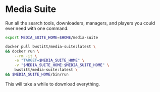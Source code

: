 # Media Suite

Run all the search tools, downloaders, managers, and players you could ever need with one command.

```bash
export MEDIA_SUITE_HOME=$HOME/media-suite

docker pull bwstitt/media-suite:latest \
&& docker run \
    --rm -it \
    -e "TARGET=$MEDIA_SUITE_HOME" \
    -v "$MEDIA_SUITE_HOME:$MEDIA_SUITE_HOME" \
    bwstitt/media-suite:latest \
&& $MEDIA_SUITE_HOME/bin/run
```

This will take a while to download everything.
